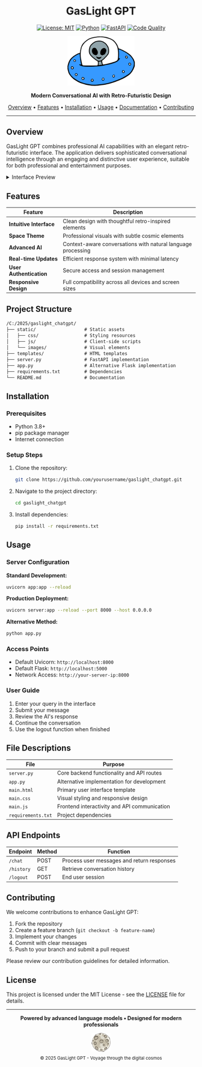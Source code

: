 <div align="center">

# GasLight GPT

[![License: MIT](https://img.shields.io/badge/License-MIT-blue.svg)](https://opensource.org/licenses/MIT)
[![Python](https://img.shields.io/badge/Python-3.8+-3776AB?logo=python&logoColor=white)](https://www.python.org/)
[![FastAPI](https://img.shields.io/badge/FastAPI-0.68.0+-009688?logo=fastapi&logoColor=white)](https://fastapi.tiangolo.com/)
[![Code Quality](https://img.shields.io/badge/Code%20Quality-A-brightgreen)](https://github.com/yourusername/gaslight_chatgpt)

<p align="center">
  <img src="static/images/spaceship.png" alt="GasLight GPT Logo" width="180">
</p>

**Modern Conversational AI with Retro-Futuristic Design**

[Overview](#overview) • 
[Features](#features) • 
[Installation](#installation) • 
[Usage](#usage) • 
[Documentation](#file-descriptions) • 
[Contributing](#contributing)

</div>

---

## Overview

GasLight GPT combines professional AI capabilities with an elegant retro-futuristic interface. The application delivers sophisticated conversational intelligence through an engaging and distinctive user experience, suitable for both professional and entertainment purposes.

<details>
<summary>Interface Preview</summary>
<p align="center">
  <img src="https://via.placeholder.com/800x450.png?text=GasLight+GPT+Interface" alt="GasLight GPT Interface" width="800">
</p>
</details>

## Features

| Feature | Description |
|---------|-------------|
| **Intuitive Interface** | Clean design with thoughtful retro-inspired elements |
| **Space Theme** | Professional visuals with subtle cosmic elements |
| **Advanced AI** | Context-aware conversations with natural language processing |
| **Real-time Updates** | Efficient response system with minimal latency |
| **User Authentication** | Secure access and session management |
| **Responsive Design** | Full compatibility across all devices and screen sizes |

## Project Structure

```
/C:/2025/gaslight_chatgpt/
├── static/                  # Static assets
│   ├── css/                 # Styling resources
│   ├── js/                  # Client-side scripts
│   └── images/              # Visual elements
├── templates/               # HTML templates
├── server.py                # FastAPI implementation
├── app.py                   # Alternative Flask implementation
├── requirements.txt         # Dependencies
└── README.md                # Documentation
```

## Installation

### Prerequisites

- Python 3.8+
- pip package manager
- Internet connection

### Setup Steps

1. Clone the repository:
   ```sh
   git clone https://github.com/yourusername/gaslight_chatgpt.git
   ```

2. Navigate to the project directory:
   ```sh
   cd gaslight_chatgpt
   ```

3. Install dependencies:
   ```sh
   pip install -r requirements.txt
   ```

## Usage

### Server Configuration

**Standard Development:**
```sh
uvicorn app:app --reload
```

**Production Deployment:**
```sh
uvicorn server:app --reload --port 8000 --host 0.0.0.0
```

**Alternative Method:**
```sh
python app.py
```

### Access Points

- Default Uvicorn: `http://localhost:8000`
- Default Flask: `http://localhost:5000`
- Network Access: `http://your-server-ip:8000`

### User Guide

1. Enter your query in the interface
2. Submit your message
3. Review the AI's response
4. Continue the conversation
5. Use the logout function when finished

## File Descriptions

| File | Purpose |
|------|---------|
| `server.py` | Core backend functionality and API routes |
| `app.py` | Alternative implementation for development |
| `main.html` | Primary user interface template |
| `main.css` | Visual styling and responsive design |
| `main.js` | Frontend interactivity and API communication |
| `requirements.txt` | Project dependencies |

## API Endpoints

| Endpoint | Method | Function |
|----------|--------|----------|
| `/chat` | POST | Process user messages and return responses |
| `/history` | GET | Retrieve conversation history |
| `/logout` | POST | End user session |

## Contributing

We welcome contributions to enhance GasLight GPT:

1. Fork the repository
2. Create a feature branch (`git checkout -b feature-name`)
3. Implement your changes
4. Commit with clear messages
5. Push to your branch and submit a pull request

Please review our contribution guidelines for detailed information.

## License

This project is licensed under the MIT License - see the [LICENSE](LICENSE) file for details.

---

<div align="center">

**Powered by advanced language models • Designed for modern professionals**

<p>
  <img src="static/images/moon.png" alt="Moon" width="50">
  <br>
  <sub>© 2025 GasLight GPT - Voyage through the digital cosmos</sub>
</p>

</div>
